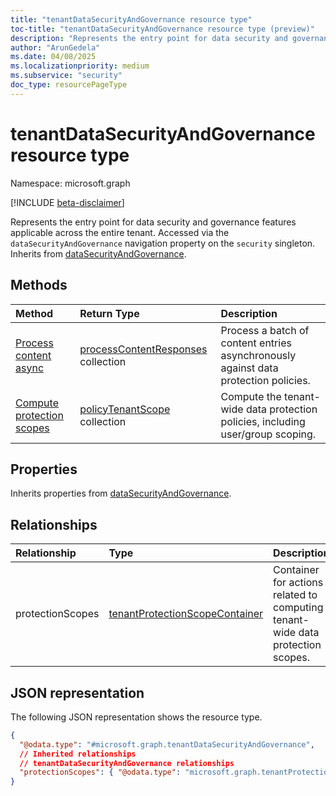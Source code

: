 ```yaml
---
title: "tenantDataSecurityAndGovernance resource type"
toc-title: "tenantDataSecurityAndGovernance resource type (preview)"
description: "Represents the entry point for data security and governance features applicable across the entire tenant."
author: "ArunGedela"
ms.date: 04/08/2025
ms.localizationpriority: medium
ms.subservice: "security"
doc_type: resourcePageType
---
```


# tenantDataSecurityAndGovernance resource type

Namespace: microsoft.graph

[!INCLUDE [beta-disclaimer](../../includes/beta-disclaimer.md)]

Represents the entry point for data security and governance features applicable across the entire tenant. Accessed via the `dataSecurityAndGovernance` navigation property on the `security` singleton. Inherits from [dataSecurityAndGovernance](../resources/datasecurityandgovernance.md).

## Methods

| Method                                          | Return Type                                                                                                 | Description                                                                                 |
| :---------------------------------------------- | :---------------------------------------------------------------------------------------------------------- | :------------------------------------------------------------------------------------------ |
| [Process content async](../api/tenantdatasecurityandgovernance-post-processcontentasync.md) | [processContentResponses](../resources/processcontentresponses.md) collection | Process a batch of content entries asynchronously against data protection policies.           |
| [Compute protection scopes](../api/tenantdatasecurityandgovernance-post-protectionscopes.md) | [policyTenantScope](../resources/policytenantscope.md) collection      | Compute the tenant-wide data protection policies, including user/group scoping.             |

## Properties

Inherits properties from [dataSecurityAndGovernance](../resources/datasecurityandgovernance.md).

## Relationships

| Relationship     | Type                                                                                                           | Description                                                                      |
| :--------------- | :------------------------------------------------------------------------------------------------------------- | :------------------------------------------------------------------------------- |
| protectionScopes | [tenantProtectionScopeContainer](../resources/tenantprotectionscopecontainer.md) | Container for actions related to computing tenant-wide data protection scopes. |

## JSON representation

The following JSON representation shows the resource type.
<!-- {
  "blockType": "resource",
  "@odata.type": "microsoft.graph.tenantDataSecurityAndGovernance",
  "openType": false
}-->
``` json
{
  "@odata.type": "#microsoft.graph.tenantDataSecurityAndGovernance",
  // Inherited relationships
  // tenantDataSecurityAndGovernance relationships
  "protectionScopes": { "@odata.type": "microsoft.graph.tenantProtectionScopeContainer" }
}
```
